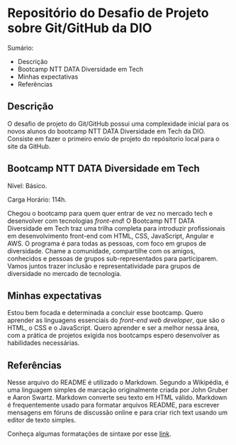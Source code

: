 # Repositório do Desafio de Projeto sobre Git/GitHub da DIO

Sumário:
- Descrição
- Bootcamp NTT DATA Diversidade em Tech
- Minhas expectativas
- Referências
 
## Descrição
O desafio de projeto do Git/GitHub possui uma complexidade inicial para os novos alunos do bootcamp NTT DATA Diversidade em Tech da DIO.
Consiste em fazer o primeiro envio de projeto do repósitorio local para o site da GitHub.

## Bootcamp NTT DATA Diversidade em Tech
Nível: Básico.

Carga Horário: 114h.

Chegou o bootcamp para quem quer entrar de vez no mercado tech e desenvolver com tecnologias _front-end_! O Bootcamp NTT DATA Diversidade em Tech traz uma trilha completa para introduzir profissionais em desenvolvimento front-end com HTML, CSS, JavaScript, Angular e AWS. O programa é para todas as pessoas, com foco em grupos de diversidade. Chame a comunidade, compartilhe com os amigos, conhecidos e pessoas de grupos sub-representados para participarem. Vamos juntos trazer inclusão e representatividade para grupos de diversidade no mercado de tecnologia.

## Minhas expectativas 
Estou bem focada e determinada a concluir esse bootcamp. Quero aprender as linguagens essenciais do _front-end web developer_, que são o HTML, o CSS e o JavaScript. Quero aprender e ser a melhor nessa área, com a prática de projetos exigida nos bootcamps espero desenvolver as habilidades necessárias.

## Referências
Nesse arquivo do README é utilizado o Markdown. Segundo a Wikipédia, é uma linguagem simples de marcação originalmente criada por John Gruber e Aaron Swartz. Markdown converte seu texto em HTML válido. Markdown é frequentemente usado para formatar arquivos README, para escrever mensagens em fóruns de discussão online e para criar rich text usando um editor de texto simples.

Conheça algumas formatações de sintaxe por esse [link](https://www.markdownguide.org/basic-syntax/).
